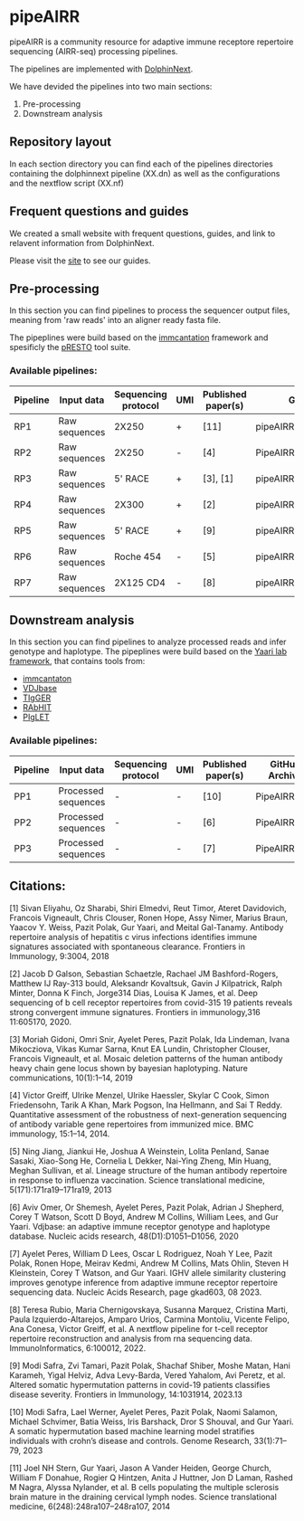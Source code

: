 # pipeAIRR


pipeAIRR is a community resource for adaptive immune receptore repertoire sequencing (AIRR-seq) processing pipelines.

The pipelines are implemented with [DolphinNext](https://dolphinnext.readthedocs.io/en/latest/index.html#).

We have devided the pipelines into two main sections:
1. Pre-processing
2. Downstream analysis

##  Repository layout

In each section directory you can find each of the pipelines directories containing the dolphinnext pipeline (XX.dn) as well as the configurations and the nextflow script (XX.nf)


## Frequent questions and guides

We created a small website with frequent questions, guides, and link to relavent information from DolphinNext. 

Please visit the [site](https://pipeairr.github.io/pipeAIRR/) to see our guides. 

## Pre-processing

In this section you can find pipelines to process the sequencer output files, meaning from 'raw reads' into an aligner ready fasta file.

The pipeplines were build based on the [immcantation](https://immcantation.readthedocs.io/en/stable/) framework and spesificly the [pRESTO](https://presto.readthedocs.io/) tool suite.

### Available pipelines:


| Pipeline       | Input data | Sequencing protocol | UMI        | Published paper(s)                      | GitHub Archive        |
|-----------------------|---------------------|------------------------------|---------------------|--------------------------------------------------|--------------------------------|
| RP1 | Raw  sequences           | 2X250      | +    | [11]              | pipeAIRR/RP1 |
| RP2 | Raw  sequences                 | 2X250      | - | [4] | PipeAIRR/RP2 |
| RP3 | Raw  sequences                 | 5' RACE                      | + |  [3], [1]      | pipeAIRR/RP3 |
| RP4 | Raw  sequences                 | 2X300      | + | [2]         | pipeAIRR/RP4 |
| RP5 | Raw  sequences                 | 5' RACE                      | + | [9]       | pipeAIRR/RP5A,pipeAIRR/RP5B                 |
| RP6 | Raw  sequences                 | Roche 454                    | -  | [5]        | pipeAIRR/RP6  |
| RP7 | Raw  sequences                 | 2X125 CD4                    | -  | [8]       | pipeAIRR/RP7  |


## Downstream analysis

In this section you can find pipelines to analyze processed reads and infer genotype and haplotype.
The pipeplines were build based on the [Yaari lab framework](https://hub.docker.com/repository/docker/peresay/suite), that contains tools from:
- [immcantaton](https://immcantation.readthedocs.io/en/stable/)
- [VDJbase](vdjbase.org)
- [TIgGER](https://tigger.readthedocs.io/en/stable/)
- [RAbHIT](https://yaarilab.bitbucket.io/RAbHIT/)
- [PIgLET](https://yaarilab.github.io/IGHV_reference_book/piglet_package.html)

### Available pipelines:

| Pipeline       | Input data | Sequencing protocol | UMI        | Published paper(s)                      | GitHub Archive        |
|-----------------------|---------------------|------------------------------|---------------------|--------------------------------------------------|--------------------------------|
| PP1  | Processed sequences | -           | -  | [10]        | PipeAIRR/PP1  |
| PP2  | Processed sequences | -           | -  | [6]         | PipeAIRR/PP2  |
| PP3 | Processed sequences | -           | -  | [7]     | PipeAIRR/PP3 |

## Citations:

[1] Sivan Eliyahu, Oz Sharabi, Shiri Elmedvi, Reut Timor, Ateret Davidovich, Francois Vigneault, Chris Clouser, Ronen Hope, Assy Nimer, Marius Braun, Yaacov Y. Weiss, Pazit Polak, Gur Yaari, and Meital Gal-Tanamy. Antibody repertoire analysis of hepatitis c virus infections identifies immune signatures associated with spontaneous clearance. Frontiers in Immunology, 9:3004, 2018

[2] Jacob D Galson, Sebastian Schaetzle, Rachael JM Bashford-Rogers, Matthew IJ Ray-313 bould, Aleksandr Kovaltsuk, Gavin J Kilpatrick, Ralph Minter, Donna K Finch, Jorge314 Dias, Louisa K James, et al. Deep sequencing of b cell receptor repertoires from covid-315 19 patients reveals strong convergent immune signatures. Frontiers in immunology,316 11:605170, 2020.

[3] Moriah Gidoni, Omri Snir, Ayelet Peres, Pazit Polak, Ida Lindeman, Ivana Mikocziova, Vikas Kumar Sarna, Knut EA Lundin, Christopher Clouser, Francois Vigneault, et al. Mosaic deletion patterns of the human antibody heavy chain gene locus shown by bayesian haplotyping. Nature communications, 10(1):1–14, 2019

[4] Victor Greiff, Ulrike Menzel, Ulrike Haessler, Skylar C Cook, Simon Friedensohn, Tarik A Khan, Mark Pogson, Ina Hellmann, and Sai T Reddy. Quantitative assessment of the robustness of next-generation sequencing of antibody variable gene repertoires from immunized mice. BMC immunology, 15:1–14, 2014.

[5] Ning Jiang, Jiankui He, Joshua A Weinstein, Lolita Penland, Sanae Sasaki, Xiao-Song He, Cornelia L Dekker, Nai-Ying Zheng, Min Huang, Meghan Sullivan, et al. Lineage structure of the human antibody repertoire in response to influenza vaccination. Science translational medicine, 5(171):171ra19–171ra19, 2013

[6] Aviv Omer, Or Shemesh, Ayelet Peres, Pazit Polak, Adrian J Shepherd, Corey T Watson, Scott D Boyd, Andrew M Collins, William Lees, and Gur Yaari. Vdjbase: an adaptive immune receptor genotype and haplotype database. Nucleic acids research, 48(D1):D1051–D1056, 2020

[7] Ayelet Peres, William D Lees, Oscar L Rodriguez, Noah Y Lee, Pazit Polak, Ronen Hope, Meirav Kedmi, Andrew M Collins, Mats Ohlin, Steven H Kleinstein, Corey T Watson, and Gur Yaari. IGHV allele similarity clustering improves genotype inference from adaptive immune receptor repertoire sequencing data. Nucleic Acids Research, page gkad603, 08 2023.

[8] Teresa Rubio, Maria Chernigovskaya, Susanna Marquez, Cristina Marti, Paula Izquierdo-Altarejos, Amparo Urios, Carmina Montoliu, Vicente Felipo, Ana Conesa, Victor Greiff, et al. A nextflow pipeline for t-cell receptor repertoire reconstruction and analysis from rna sequencing data. ImmunoInformatics, 6:100012, 2022.

[9] Modi Safra, Zvi Tamari, Pazit Polak, Shachaf Shiber, Moshe Matan, Hani Karameh, Yigal Helviz, Adva Levy-Barda, Vered Yahalom, Avi Peretz, et al. Altered somatic hypermutation patterns in covid-19 patients classifies disease severity. Frontiers in Immunology, 14:1031914, 2023.13

[10] Modi Safra, Lael Werner, Ayelet Peres, Pazit Polak, Naomi Salamon, Michael Schvimer, Batia Weiss, Iris Barshack, Dror S Shouval, and Gur Yaari. A somatic hypermutation based machine learning model stratifies individuals with crohn’s disease and controls. Genome Research, 33(1):71–79, 2023

[11] Joel NH Stern, Gur Yaari, Jason A Vander Heiden, George Church, William F Donahue, Rogier Q Hintzen, Anita J Huttner, Jon D Laman, Rashed M Nagra, Alyssa Nylander, et al. B cells populating the multiple sclerosis brain mature in the draining cervical lymph nodes. Science translational medicine, 6(248):248ra107–248ra107, 2014
